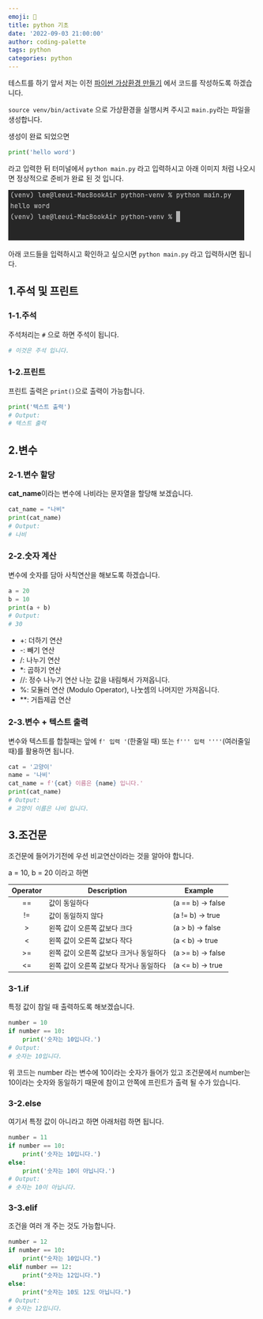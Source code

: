 ```yaml
---
emoji: 👻
title: python 기초
date: '2022-09-03 21:00:00'
author: coding-palette
tags: python
categories: python
---
```


테스트를 하기 앞서 저는 이전 [파이썬 가상환경 만들기](https://codingpalette.com/python-venv/) 에서 코드를 작성하도록 하겠습니다.

`source venv/bin/activate` 으로 가상환경을 실행시켜 주시고 `main.py`라는 파일을 생성합니다.

생성이 완료 되었으면
```python
print('hello word') 
```
라고 입력한 뒤 터미널에서 `python main.py` 라고 입력하시고 아래 이미지 처럼 나오시면 정상적으로 준비가 완료 된 것 입니다.

![img1.png](img1.png)

아래 코드들을 입력하시고 확인하고 싶으시면 `python main.py` 라고 입력하시면 됩니다.

## 1.주석 및 프린트

### 1-1.주석
주석처리는 `#` 으로 하면 주석이 됩니다.
```python
# 이것은 주석 입니다.
```

### 1-2.프린트
프린트 출력은 `print()`으로 출력이 가능합니다.
```python
print('텍스트 출력')
# Output:
# 텍스트 출력 
```

## 2.변수

### 2-1.변수 할당
**cat_name**이라는 변수에 나비라는 문자열을 할당해 보겠습니다.
```python
cat_name = "나비"
print(cat_name)
# Output:
# 나비
```

### 2-2.숫자 계산
변수에 숫자를 담아 사칙연산을 해보도록 하겠습니다.
```python
a = 20
b = 10
print(a + b)
# Output:
# 30
```
- +: 더하기 연산
- -: 빼기 연산
- /: 나누기 연산
- *: 곱하기 연산
- //: 정수 나누기 연산 나눈 값을 내림해서 가져옵니다.
- %: 모듈러 연산 (Modulo Operator), 나눗셈의 나머지만 가져옵니다.
- **: 거듭제곱 연산

### 2-3.변수 + 텍스트 출력
변수와 텍스트를 합칠때는 앞에 `f' 입력 '`(한줄일 때) 또는 `f''' 입력 ''''`(여러줄일 때)를 활용하면 됩니다.

```python
cat = '고양이'
name = '나비'
cat_name = f'{cat} 이름은 {name} 입니다.'
print(cat_name)
# Output:
# 고양이 이름은 나비 입니다.
```

## 3.조건문
조건문에 들어가기전에 우션 비교연산이라는 것을 알아야 합니다.

a = 10, b = 20 이라고 하면

| Operator | Description            | Example          |
|:--------:|------------------------|------------------|
 |    ==    | 값이 동일하다                | (a == b) → false |
|    !=    | 값이 동일하지 않다             | (a != b) → true  |
|    >     | 왼쪽 값이 오른쪽 값보다 크다       | (a > b) → false  |
|    <     | 왼쪽 값이 오른쪽 값보다 작다       | (a < b) → true   |
|    >=    | 왼쪽 값이 오른쪽 값보다 크거나 동일하다 | (a >= b) → false |
|    <=    | 왼쪽 값이 오른쪽 값보다 작거나 동일하다 | (a <= b) → true  |


### 3-1.if
특정 값이 참일 때 출력하도록 해보겠습니다.
```python
number = 10
if number == 10:
    print('숫자는 10입니다.')
# Output:
# 숫자는 10입니다.
```
위 코드는 number 라는 변수에 10이라는 숫자가 들어가 있고 조건문에서 number는 10이라는 숫자와 동일하기 때문에 참이고 안쪽에 프린트가 출력 될 수가 있습니다.

### 3-2.else
여기서 특정 값이 아니라고 하면 아래처럼 하면 됩니다.
```python
number = 11
if number == 10:
    print('숫자는 10입니다.')
else:
    print('숫자는 10이 아닙니다.')
# Output:
# 숫자는 10이 아닙니다.
```

### 3-3.elif
조건을 여러 개 주는 것도 가능합니다.
```python
number = 12
if number == 10:
    print("숫자는 10입니다.")
elif number == 12:
    print("숫자는 12입니다.")
else:
    print("숫자는 10도 12도 아닙니다.")
# Output:
# 숫자는 12입니다.
```


```toc

```
